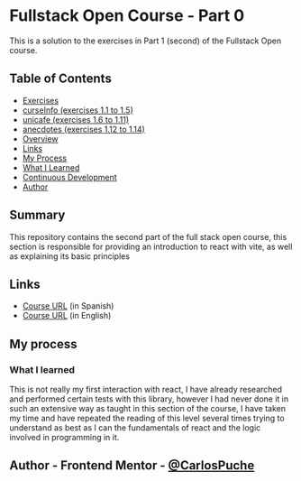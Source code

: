 # Fullstack Open Course - Part 0

This is a solution to the exercises in Part 1 (second) of the Fullstack Open course.

## Table of Contents

- [Exercises](#exercises)
- [curseInfo (exercises 1.1 to 1.5)](#curseInfo (exercises 1.1 - 1.5))
- [unicafe (exercises 1.6 to 1.11)](#unicafe (exercises 1.6 - 1.11))
- [anecdotes (exercises 1.12 to 1.14)](#anecdotes (exercises 1.12 - 1.14))
- [Overview](#overview)
- [Links](#inks)
- [My Process](#my-process)
- [What I Learned](#what-i-learned)
- [Continuous Development](#continuousdevelopment)
- [Author](#author)

## Summary

This repository contains the second part of the full stack open course, this section is responsible for providing an introduction to react with vite, as well as explaining its basic principles

## Links

- [Course URL](https://fullstackopen.com/es/) (in Spanish)
- [Course URL](https://fullstackopen.com/en/) (in English)

## My process

### What I learned

This is not really my first interaction with react, I have already researched and performed certain tests with this library, however I had never done it in such an extensive way as taught in this section of the course, I have taken my time and have repeated the reading of this level several times trying to understand as best as I can the fundamentals of react and the logic involved in programming in it.

## Author - Frontend Mentor - [@CarlosPuche](https://www.frontendmentor.io/profile/CMP2007)